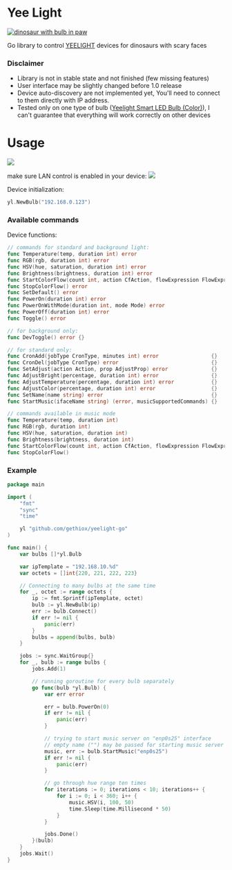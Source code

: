 # Yee Light

[![dinosaur with bulb in paw](resources/yee.gif)](https://www.youtube.com/watch?v=q6EoRBvdVPQ)

Go library to control [YEELIGHT](https://www.yeelight.com/) devices for dinosaurs with scary faces

### Disclaimer
- Library is not in stable state and not finished (few missing features)
- User interface may be slightly changed before 1.0 release
- Device auto-discovery are not implemented yet, You'll need to connect to them directly with IP address. 
- Tested only on one type of bulb ([Yeelight Smart LED Bulb (Color)](https://www.yeelight.com/en_US/product/lemon-color)),
  I can't guarantee that everything will work correctly on other devices

# Usage

[![](https://godoc.org/github.com/gethiox/yeelight-go?status.svg)](http://godoc.org/github.com/gethiox/yeelight-go)

make sure LAN control is enabled in your device: 
![](resources/enabling_lan_control.png)

Device initialization:
```go
yl.NewBulb("192.168.0.123")
```

### Available commands

Device functions:
```go
// commands for standard and background light:
func Temperature(temp, duration int) error                                           {}
func RGB(rgb, duration int) error                                                    {}
func HSV(hue, saturation, duration int) error                                        {}
func Brightness(brightness, duration int) error                                      {}
func StartColorFlow(count int, action CfAction, flowExpression FlowExpression) error {}
func StopColorFlow() error                                                           {}
func SetDefault() error                                                              {}
func PowerOn(duration int) error                                                     {}
func PowerOnWithMode(duration int, mode Mode) error                                  {}
func PowerOff(duration int) error                                                    {}
func Toggle() error                                                                  {}

// for background only:
func DevToggle() error {} 

// for standard only:
func CronAdd(jobType CronType, minutes int) error                 {}
func CronDel(jobType CronType) error                              {}
func SetAdjust(action Action, prop AdjustProp) error              {}
func AdjustBright(percentage, duration int) error                 {}
func AdjustTemperature(percentage, duration int) error            {}
func AdjustColor(percentage, duration int) error                  {}
func SetName(name string) error                                   {}
func StartMusic(ifaceName string) (error, musicSupportedCommands) {}

// commands available in music mode
func Temperature(temp, duration int)                                           {}
func RGB(rgb, duration int)                                                    {}
func HSV(hue, saturation, duration int)                                        {}
func Brightness(brightness, duration int)                                      {}
func StartColorFlow(count int, action CfAction, flowExpression FlowExpression) {}
func StopColorFlow()                                                           {}
```

### Example
```go
package main

import ( 
    "fmt"
    "sync"
    "time"

    yl "github.com/gethiox/yeelight-go"
)

func main() {
	var bulbs []*yl.Bulb

	var ipTemplate = "192.168.10.%d"
	var octets = []int{220, 221, 222, 223}

	// Connecting to many bulbs at the same time
	for _, octet := range octets {
		ip := fmt.Sprintf(ipTemplate, octet)
		bulb := yl.NewBulb(ip) 
		err := bulb.Connect()
		if err != nil {
			panic(err)
		}
		bulbs = append(bulbs, bulb)
	}

	jobs := sync.WaitGroup{}
	for _, bulb := range bulbs {
		jobs.Add(1)

		// running goroutine for every bulb separately
		go func(bulb *yl.Bulb) {
			var err error

			err = bulb.PowerOn(0)
			if err != nil {
				panic(err)
			}

			// trying to start music server on "enp0s25" interface
			// empty name ("") may be passed for starting music server on first found interface
			music, err := bulb.StartMusic("enp0s25")
			if err != nil {
				panic(err)
			}

			// go through hue range ten times
			for iterations := 0; iterations < 10; iterations++ {
				for i := 0; i < 360; i++ {
					music.HSV(i, 100, 50)
					time.Sleep(time.Millisecond * 50)
				}
			}

			jobs.Done()
		}(bulb)
	}
	jobs.Wait()
}
```
